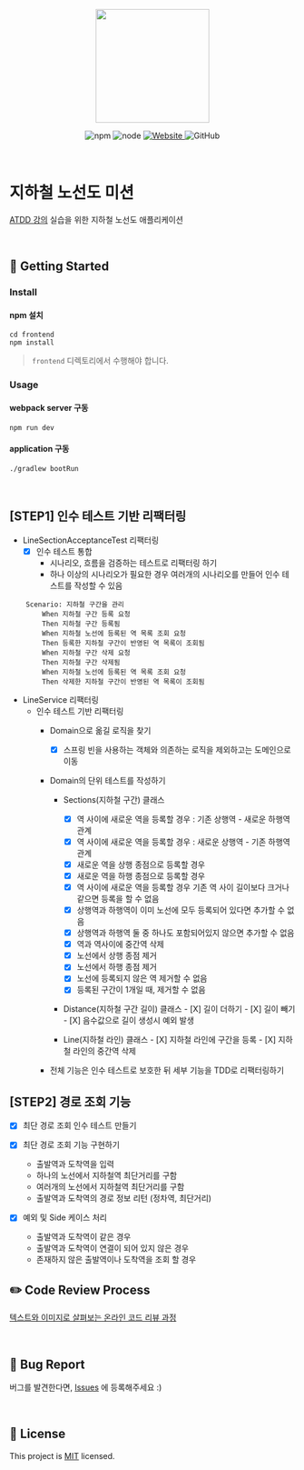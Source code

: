 <p align="center">
    <img width="200px;" src="https://raw.githubusercontent.com/woowacourse/atdd-subway-admin-frontend/master/images/main_logo.png"/>
</p>
<p align="center">
  <img alt="npm" src="https://img.shields.io/badge/npm-%3E%3D%205.5.0-blue">
  <img alt="node" src="https://img.shields.io/badge/node-%3E%3D%209.3.0-blue">
  <a href="https://edu.nextstep.camp/c/R89PYi5H" alt="nextstep atdd">
    <img alt="Website" src="https://img.shields.io/website?url=https%3A%2F%2Fedu.nextstep.camp%2Fc%2FR89PYi5H">
  </a>
  <img alt="GitHub" src="https://img.shields.io/github/license/next-step/atdd-subway-service">
</p>

<br>

# 지하철 노선도 미션
[ATDD 강의](https://edu.nextstep.camp/c/R89PYi5H) 실습을 위한 지하철 노선도 애플리케이션

<br>

## 🚀 Getting Started

### Install
#### npm 설치
```
cd frontend
npm install
```
> `frontend` 디렉토리에서 수행해야 합니다.

### Usage
#### webpack server 구동
```
npm run dev
```
#### application 구동
```
./gradlew bootRun
```
<br>


## [STEP1] 인수 테스트 기반 리팩터링
* LineSectionAcceptanceTest 리팩터링
    -[X] 인수 테스트 통합
        * 시나리오, 흐름을 검증하는 테스트로 리팩터링 하기
        * 하나 이상의 시나리오가 필요한 경우 여러개의 시나리오를 만들어 인수 테스트를 작성할 수 있음
```
    Scenario: 지하철 구간을 관리
        When 지하철 구간 등록 요청
        Then 지하철 구간 등록됨
        When 지하철 노선에 등록된 역 목록 조회 요청
        Then 등록한 지하철 구간이 반영된 역 목록이 조회됨
        When 지하철 구간 삭제 요청
        Then 지하철 구간 삭제됨
        When 지하철 노선에 등록된 역 목록 조회 요청
        Then 삭제한 지하철 구간이 반영된 역 목록이 조회됨
```

* LineService 리팩터링
    * 인수 테스트 기반 리팩터링
        * Domain으로 옮길 로직을 찾기
            -[X] 스프링 빈을 사용하는 객체와 의존하는 로직을 제외하고는 도메인으로 이동 
    
        * Domain의 단위 테스트를 작성하기
            * Sections(지하철 구간) 클래스
                - [X] 역 사이에 새로운 역을 등록할 경우 : 기존 상행역 - 새로운 하행역 관계
                - [X] 역 사이에 새로운 역을 등록할 경우 : 새로운 상행역 - 기존 하행역 관계
                - [X] 새로운 역을 상행 종점으로 등록할 경우
                - [X] 새로운 역을 하행 종점으로 등록할 경우
                - [X] 역 사이에 새로운 역을 등록할 경우 기존 역 사이 길이보다 크거나 같으면 등록을 할 수 없음
                - [X] 상행역과 하행역이 이미 노선에 모두 등록되어 있다면 추가할 수 없음
                - [X] 상행역과 하행역 둘 중 하나도 포함되어있지 않으면 추가할 수 없음
                - [X] 역과 역사이에 중간역 삭제
                - [X] 노선에서 상행 종점 제거
                - [X] 노선에서 하행 종점 제거
                - [X] 노선에 등록되지 않은 역 제거할 수 없음
                - [X] 등록된 구간이 1개일 때, 제거할 수 없음

          * Distance(지하철 구간 길이) 클래스
                - [X] 길이 더하기
                - [X] 길이 빼기
                - [X] 음수값으로 길이 생성시 예외 발생
              
          * Line(지하철 라인) 클래스
                - [X] 지하철 라인에 구간을 등록
                - [X] 지하철 라인의 중간역 삭제
        
        * 전체 기능은 인수 테스트로 보호한 뒤 세부 기능을 TDD로 리팩터링하기


## [STEP2] 경로 조회 기능
    
- [X] 최단 경로 조회 인수 테스트 만들기
  
- [X] 최단 경로 조회 기능 구현하기
    * 출발역과 도착역을 입력
    * 하나의 노선에서 지하철역 최단거리를 구함
    * 여러개의 노선에서 지하철역 최단거리를 구함
    * 출발역과 도착역의 경로 정보 리턴 (정차역, 최단거리)

- [X] 예외 및 Side 케이스 처리
    * 출발역과 도착역이 같은 경우
    * 출발역과 도착역이 연결이 되어 있지 않은 경우
    * 존재하지 않은 출발역이나 도착역을 조회 할 경우

## ✏️ Code Review Process
[텍스트와 이미지로 살펴보는 온라인 코드 리뷰 과정](https://github.com/next-step/nextstep-docs/tree/master/codereview)

<br>

## 🐞 Bug Report

버그를 발견한다면, [Issues](https://github.com/next-step/atdd-subway-service/issues) 에 등록해주세요 :)

<br>

## 📝 License

This project is [MIT](https://github.com/next-step/atdd-subway-service/blob/master/LICENSE.md) licensed.
